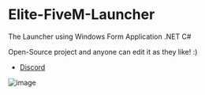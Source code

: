 # Elite-FiveM-Launcher
The Launcher using Windows Form Application .NET C#

Open-Source project and anyone can edit it as they like! :)

* [Discord](https://discord.io/elitedevs)

![image](https://user-images.githubusercontent.com/64840882/192852881-3fcc69e0-fcc5-4879-9c2e-9c752428debd.png)
